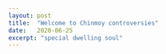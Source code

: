 ```yaml
---
layout: post
title:  "Welcome to Chinmoy controversies"
date:   2020-06-25
excerpt: "special dwelling soul"
---
```


